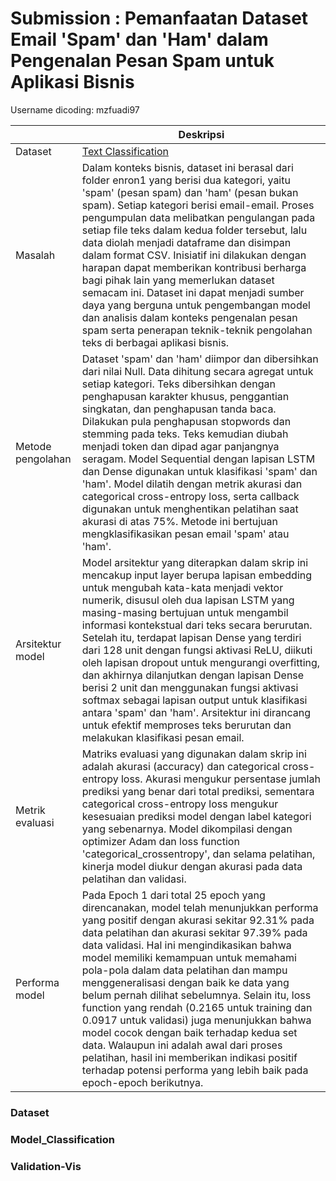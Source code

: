 # Submission : Pemanfaatan Dataset Email 'Spam' dan 'Ham' dalam Pengenalan Pesan Spam untuk Aplikasi Bisnis

Username dicoding: mzfuadi97

| | Deskripsi |
| ----------- | ----------- |
| Dataset | [Text Classification](https://www.kaggle.com/datasets/venky73/spam-mails-dataset) |
| Masalah | Dalam konteks bisnis, dataset ini berasal dari folder enron1 yang berisi dua kategori, yaitu 'spam' (pesan spam) dan 'ham' (pesan bukan spam). Setiap kategori berisi email-email. Proses pengumpulan data melibatkan pengulangan pada setiap file teks dalam kedua folder tersebut, lalu data diolah menjadi dataframe dan disimpan dalam format CSV. Inisiatif ini dilakukan dengan harapan dapat memberikan kontribusi berharga bagi pihak lain yang memerlukan dataset semacam ini. Dataset ini dapat menjadi sumber daya yang berguna untuk pengembangan model dan analisis dalam konteks pengenalan pesan spam serta penerapan teknik-teknik pengolahan teks di berbagai aplikasi bisnis. |
| Metode pengolahan | Dataset 'spam' dan 'ham' diimpor dan dibersihkan dari nilai Null. Data dihitung secara agregat untuk setiap kategori. Teks dibersihkan dengan penghapusan karakter khusus, penggantian singkatan, dan penghapusan tanda baca. Dilakukan pula penghapusan stopwords dan stemming pada teks. Teks kemudian diubah menjadi token dan dipad agar panjangnya seragam. Model Sequential dengan lapisan LSTM dan Dense digunakan untuk klasifikasi 'spam' dan 'ham'. Model dilatih dengan metrik akurasi dan categorical cross-entropy loss, serta callback digunakan untuk menghentikan pelatihan saat akurasi di atas 75%. Metode ini bertujuan mengklasifikasikan pesan email 'spam' atau 'ham'. |
| Arsitektur model |Model arsitektur yang diterapkan dalam skrip ini mencakup input layer berupa lapisan embedding untuk mengubah kata-kata menjadi vektor numerik, disusul oleh dua lapisan LSTM yang masing-masing bertujuan untuk mengambil informasi kontekstual dari teks secara berurutan. Setelah itu, terdapat lapisan Dense yang terdiri dari 128 unit dengan fungsi aktivasi ReLU, diikuti oleh lapisan dropout untuk mengurangi overfitting, dan akhirnya dilanjutkan dengan lapisan Dense berisi 2 unit dan menggunakan fungsi aktivasi softmax sebagai lapisan output untuk klasifikasi antara 'spam' dan 'ham'. Arsitektur ini dirancang untuk efektif memproses teks berurutan dan melakukan klasifikasi pesan email. |
| Metrik evaluasi | Matriks evaluasi yang digunakan dalam skrip ini adalah akurasi (accuracy) dan categorical cross-entropy loss. Akurasi mengukur persentase jumlah prediksi yang benar dari total prediksi, sementara categorical cross-entropy loss mengukur kesesuaian prediksi model dengan label kategori yang sebenarnya. Model dikompilasi dengan optimizer Adam dan loss function 'categorical_crossentropy', dan selama pelatihan, kinerja model diukur dengan akurasi pada data pelatihan dan validasi. |
| Performa model | Pada Epoch 1 dari total 25 epoch yang direncanakan, model telah menunjukkan performa yang positif dengan akurasi sekitar 92.31% pada data pelatihan dan akurasi sekitar 97.39% pada data validasi. Hal ini mengindikasikan bahwa model memiliki kemampuan untuk memahami pola-pola dalam data pelatihan dan mampu menggeneralisasi dengan baik ke data yang belum pernah dilihat sebelumnya. Selain itu, loss function yang rendah (0.2165 untuk training dan 0.0917 untuk validasi) juga menunjukkan bahwa model cocok dengan baik terhadap kedua set data. Walaupun ini adalah awal dari proses pelatihan, hasil ini memberikan indikasi positif terhadap potensi performa yang lebih baik pada epoch-epoch berikutnya. |

### Dataset


### Model_Classification


### Validation-Vis

